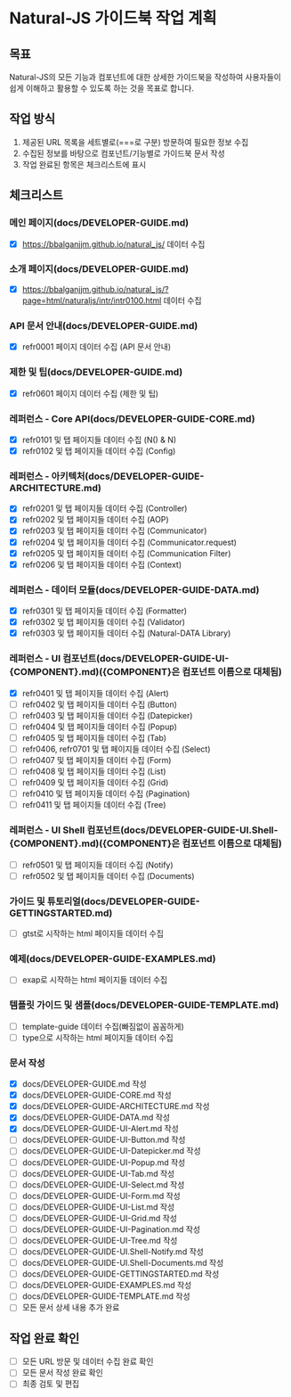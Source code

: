 # Natural-JS 가이드북 작업 계획

## 목표

Natural-JS의 모든 기능과 컴포넌트에 대한 상세한 가이드북을 작성하여 사용자들이 쉽게 이해하고 활용할 수 있도록 하는 것을 목표로 합니다.

## 작업 방식
1. 제공된 URL 목록을 세트별로(===로 구분) 방문하여 필요한 정보 수집
2. 수집된 정보를 바탕으로 컴포넌트/기능별로 가이드북 문서 작성
3. 작업 완료된 항목은 체크리스트에 표시

## 체크리스트

### 메인 페이지(docs/DEVELOPER-GUIDE.md)
- [x] https://bbalganjjm.github.io/natural_js/ 데이터 수집

### 소개 페이지(docs/DEVELOPER-GUIDE.md)
- [x] https://bbalganjjm.github.io/natural_js/?page=html/naturaljs/intr/intr0100.html 데이터 수집

### API 문서 안내(docs/DEVELOPER-GUIDE.md)
- [x] refr0001 페이지 데이터 수집 (API 문서 안내)

### 제한 및 팁(docs/DEVELOPER-GUIDE.md)
- [x] refr0601 페이지 데이터 수집 (제한 및 팁)

### 레퍼런스 - Core API(docs/DEVELOPER-GUIDE-CORE.md)
- [x] refr0101 및 탭 페이지들 데이터 수집 (N() & N)
- [x] refr0102 및 탭 페이지들 데이터 수집 (Config)

### 레퍼런스 - 아키텍처(docs/DEVELOPER-GUIDE-ARCHITECTURE.md)
- [x] refr0201 및 탭 페이지들 데이터 수집 (Controller)
- [x] refr0202 및 탭 페이지들 데이터 수집 (AOP)
- [x] refr0203 및 탭 페이지들 데이터 수집 (Communicator)
- [x] refr0204 및 탭 페이지들 데이터 수집 (Communicator.request)
- [x] refr0205 및 탭 페이지들 데이터 수집 (Communication Filter)
- [x] refr0206 및 탭 페이지들 데이터 수집 (Context)

### 레퍼런스 - 데이터 모듈(docs/DEVELOPER-GUIDE-DATA.md)
- [x] refr0301 및 탭 페이지들 데이터 수집 (Formatter)
- [x] refr0302 및 탭 페이지들 데이터 수집 (Validator)
- [x] refr0303 및 탭 페이지들 데이터 수집 (Natural-DATA Library)

### 레퍼런스 - UI 컴포넌트(docs/DEVELOPER-GUIDE-UI-{COMPONENT}.md)({COMPONENT}은 컴포넌트 이름으로 대체됨)
- [x] refr0401 및 탭 페이지들 데이터 수집 (Alert)
- [ ] refr0402 및 탭 페이지들 데이터 수집 (Button)
- [ ] refr0403 및 탭 페이지들 데이터 수집 (Datepicker)
- [ ] refr0404 및 탭 페이지들 데이터 수집 (Popup)
- [ ] refr0405 및 탭 페이지들 데이터 수집 (Tab)
- [ ] refr0406, refr0701 및 탭 페이지들 데이터 수집 (Select)
- [ ] refr0407 및 탭 페이지들 데이터 수집 (Form)
- [ ] refr0408 및 탭 페이지들 데이터 수집 (List)
- [ ] refr0409 및 탭 페이지들 데이터 수집 (Grid)
- [ ] refr0410 및 탭 페이지들 데이터 수집 (Pagination)
- [ ] refr0411 및 탭 페이지들 데이터 수집 (Tree)

### 레퍼런스 - UI Shell 컴포넌트(docs/DEVELOPER-GUIDE-UI.Shell-{COMPONENT}.md)({COMPONENT}은 컴포넌트 이름으로 대체됨)
- [ ] refr0501 및 탭 페이지들 데이터 수집 (Notify)
- [ ] refr0502 및 탭 페이지들 데이터 수집 (Documents)

### 가이드 및 튜토리얼(docs/DEVELOPER-GUIDE-GETTINGSTARTED.md)
- [ ] gtst로 시작하는 html 페이지들 데이터 수집

### 예제(docs/DEVELOPER-GUIDE-EXAMPLES.md)
- [ ] exap로 시작하는 html 페이지들 데이터 수집

### 템플릿 가이드 및 샘플(docs/DEVELOPER-GUIDE-TEMPLATE.md)
- [ ] template-guide 데이터 수집(빠짐없이 꼼꼼하게)
- [ ] type으로 시작하는 html 페이지들 데이터 수집

### 문서 작성
- [x] docs/DEVELOPER-GUIDE.md 작성
- [x] docs/DEVELOPER-GUIDE-CORE.md 작성
- [x] docs/DEVELOPER-GUIDE-ARCHITECTURE.md 작성
- [x] docs/DEVELOPER-GUIDE-DATA.md 작성
- [x] docs/DEVELOPER-GUIDE-UI-Alert.md 작성
- [ ] docs/DEVELOPER-GUIDE-UI-Button.md 작성
- [ ] docs/DEVELOPER-GUIDE-UI-Datepicker.md 작성
- [ ] docs/DEVELOPER-GUIDE-UI-Popup.md 작성
- [ ] docs/DEVELOPER-GUIDE-UI-Tab.md 작성
- [ ] docs/DEVELOPER-GUIDE-UI-Select.md 작성
- [ ] docs/DEVELOPER-GUIDE-UI-Form.md 작성
- [ ] docs/DEVELOPER-GUIDE-UI-List.md 작성
- [ ] docs/DEVELOPER-GUIDE-UI-Grid.md 작성
- [ ] docs/DEVELOPER-GUIDE-UI-Pagination.md 작성
- [ ] docs/DEVELOPER-GUIDE-UI-Tree.md 작성
- [ ] docs/DEVELOPER-GUIDE-UI.Shell-Notify.md 작성
- [ ] docs/DEVELOPER-GUIDE-UI.Shell-Documents.md 작성
- [ ] docs/DEVELOPER-GUIDE-GETTINGSTARTED.md 작성
- [ ] docs/DEVELOPER-GUIDE-EXAMPLES.md 작성
- [ ] docs/DEVELOPER-GUIDE-TEMPLATE.md 작성
- [ ] 모든 문서 상세 내용 추가 완료

## 작업 완료 확인
- [ ] 모든 URL 방문 및 데이터 수집 완료 확인
- [ ] 모든 문서 작성 완료 확인
- [ ] 최종 검토 및 편집
